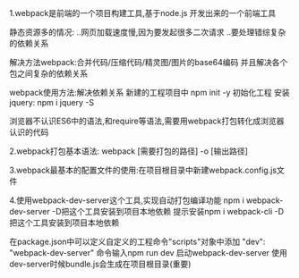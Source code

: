 1.webpack是前端的一个项目构建工具,基于node.js 开发出来的一个前端工具

静态资源多的情况: 
..网页加载速度慢,因为要发起很多二次请求
..要处理错综复杂的依赖关系

解决方法webpack:合并代码/压缩代码/精灵图/图片的base64编码  并且解决各个包之间复杂的依赖关系

webpack使用方法:解决依赖关系
新建的工程项目中 npm init -y 初始化工程
安装jquery: npm i jquery -S

浏览器不认识ES6中的语法,和require等语法,需要用webpack打包转化成浏览器认识的代码

2.webpack打包基本语法: webpack [需要打包的路径] -o [输出路径]

3.webpack最基本的配置文件的使用:在项目根目录中新建webpack.config.js文件

4.使用webpack-dev-server这个工具,实现自动打包编译功能
npm i webpack-dev-server -D把这个工具安装到项目本地依赖
提示安装npm i webpack-cli -D把这个工具安装到项目本地依赖

在package.json中可以定义自定义的工程命令"scripts"对象中添加
"dev": "webpack-dev-server"
命令输入npm run dev 启动webpack-dev-server
使用dev-server时候bundle.js会生成在项目根目录(重要)